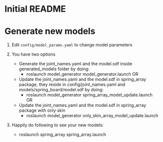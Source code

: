 # Initial README

# Generate new models

1. Edit ```config/model_params.yaml``` to change model parameters

2. You have two options
	- Generate the joint_names.yaml and the model.sdf inside generated_models folder by doing:
		- roslaunch model_generator model_generator.launch
	OR
	- Update the joint_names.yaml and the model.sdf in spring_array package, they reside in config/joint_names.yaml and models/spring_board/model.sdf by doing:
		- roslaunch model_generator spring_array_model_update.launch
	OR
	- Update the joint_names.yaml and the model.sdf in spring_array package with only skin
		- roslaunch model_generator only_skin_array_model_update.launch

3. Happily do following to see your new models:
	- roslaunch spring_array spring_array.launch
